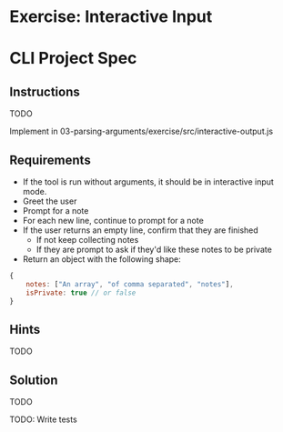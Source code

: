 # Exercise: Interactive Input

# CLI Project Spec

## Instructions

TODO

Implement in 03-parsing-arguments/exercise/src/interactive-output.js

## Requirements

- If the tool is run without arguments, it should be in interactive input mode.
- Greet the user
- Prompt for a note
- For each new line, continue to prompt for a note
- If the user returns an empty line, confirm that they are finished
	- If not keep collecting notes
	- If they are prompt to ask if they'd like these notes to be private
- Return an object with the following shape:
```js
{
	notes: ["An array", "of comma separated", "notes"],
	isPrivate: true // or false
}
```
## Hints

TODO

## Solution

TODO

TODO: Write tests